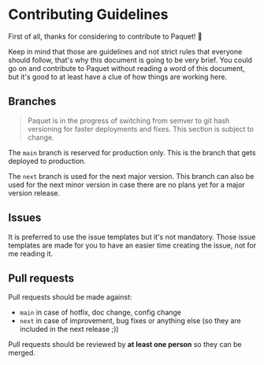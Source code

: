 # Contributing Guidelines

First of all, thanks for considering to contribute to
Paquet! 🥳

Keep in mind that those are guidelines and not strict
rules that everyone should follow, that's why
this document is going to be very brief. You could go on
and contribute to Paquet without reading a word of this
document, but it's good to at least have a clue of how
things are working here.

## Branches

> Paquet is in the progress of switching from semver to
> git hash versioning for faster deployments and fixes.
> This section is subject to change.

The `main` branch is reserved for production only. This
is the branch that gets deployed to production.

The `next` branch is used for the next major version.
This branch can also be used for the next minor version
in case there are no plans yet for a major version release.

## Issues

It is preferred to use the issue templates but it's not mandatory.
Those issue templates are made for you to have an easier time
creating the issue, not for me reading it.

## Pull requests

Pull requests should be made against:

- `main` in case of hotfix, doc change, config change
- `next` in case of improvement, bug fixes or anything else (so they are included in the next release ;))

Pull requests should be reviewed by **at least one person** so they can be
merged.